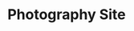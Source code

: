---
title: "Photography Site"
paragraph_1: "This site was made in the first two weeks of the DevelopMe bootcamp. It was produced in HTML and CSS based on a provided design. The site is responsive to changes in screen size. I produced the site prior to learning Git. Therefore, the git repository was initialised after project completion, and there are therefore few commits."
image: "/assets/images/photography.jpg"
image_alt: "Screenshot of Photography project"
skills: "HTML / CSS"
github_link: "https://github.com/mdm106/photography-site"
app_link: "https://mdm106.github.io/photography-site/"
---